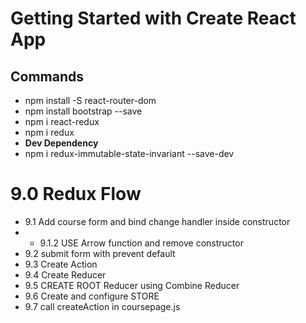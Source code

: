 # Getting Started with Create React App

## Commands

- npm install -S react-router-dom
- npm install bootstrap --save
- npm i react-redux
- npm i redux
- **Dev Dependency**
- npm i redux-immutable-state-invariant --save-dev

# 9.0 Redux Flow

- 9.1 Add course form and bind change handler inside constructor
- - 9.1.2 USE Arrow function and remove constructor
- 9.2 submit form with prevent default
- 9.3 Create Action
- 9.4 Create Reducer
- 9.5 CREATE ROOT Reducer using Combine Reducer
- 9.6 Create and configure STORE
- 9.7 call createAction in coursepage.js
